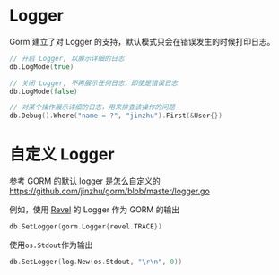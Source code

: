 # Logger

Gorm 建立了对 Logger 的支持，默认模式只会在错误发生的时候打印日志。

```go
// 开启 Logger, 以展示详细的日志
db.LogMode(true)

// 关闭 Logger, 不再展示任何日志，即使是错误日志
db.LogMode(false)

// 对某个操作展示详细的日志，用来排查该操作的问题
db.Debug().Where("name = ?", "jinzhu").First(&User{})
```

# 自定义 Logger

参考 GORM 的默认 logger 是怎么自定义的 https://github.com/jinzhu/gorm/blob/master/logger.go

例如，使用 [Revel](https://revel.github.io/)  的 Logger 作为 GORM 的输出

```go
db.SetLogger(gorm.Logger{revel.TRACE})
```


使用`os.Stdout`作为输出

```go
db.SetLogger(log.New(os.Stdout, "\r\n", 0))
```

